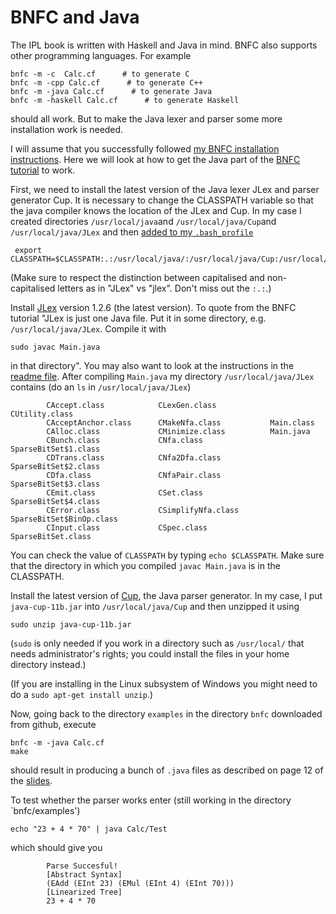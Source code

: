 # BNFC and Java

The IPL book is written with Haskell and Java in mind. BNFC also supports other programming languages. For example

    bnfc -m -c  Calc.cf      # to generate C
    bnfc -m -cpp Calc.cf      # to generate C++
    bnfc -m -java Calc.cf      # to generate Java
    bnfc -m -haskell Calc.cf      # to generate Haskell
    
should all work. But to make the Java lexer and parser some more installation work is needed.

I will assume that you successfully followed [my BNFC installation instructions](https://github.com/alexhkurz/compiler-construction/blob/master/BNFC-installation.md). Here we will look at how to get the 
Java part of the [BNFC tutorial](http://bnfc.digitalgrammars.com/tutorial/bnfc-tutorial.html) to work.

First, we need to install the latest version of the Java lexer JLex and parser generator Cup. It is necessary to change the CLASSPATH variable so that the java compiler knows the location of the JLex and Cup. In my case I created directories `/usr/local/java`and `/usr/local/java/Cup`and `/usr/local/java/JLex` and then [added to my `.bash_profile`](https://github.com/alexhkurz/compiler-construction/blob/master/PATH.md)

     export CLASSPATH=$CLASSPATH:.:/usr/local/java/:/usr/local/java/Cup:/usr/local/java/JLex
     
(Make sure to respect the distinction between capitalised and non-capitalised letters as in "JLex" vs "jlex". Don't miss out the `:.:`.)

Install [JLex](http://www.cs.princeton.edu/~appel/modern/java/JLex/) version 1.2.6 (the latest version). To quote from the BNFC tutorial "JLex is just one Java file. Put it in some directory, e.g. `/usr/local/java/JLex`. Compile it with 

    sudo javac Main.java 
    
in that directory". You may also want to look at the instructions in the [readme file](http://www.cs.princeton.edu/~appel/modern/java/JLex/current/README). After compiling `Main.java` my directory `/usr/local/java/JLex` contains (do an `ls` in `/usr/local/java/JLex`)

            CAccept.class            CLexGen.class            CUtility.class
            CAcceptAnchor.class      CMakeNfa.class           Main.class
            CAlloc.class             CMinimize.class          Main.java
            CBunch.class             CNfa.class               SparseBitSet$1.class
            CDTrans.class            CNfa2Dfa.class           SparseBitSet$2.class
            CDfa.class               CNfaPair.class           SparseBitSet$3.class
            CEmit.class              CSet.class               SparseBitSet$4.class
            CError.class             CSimplifyNfa.class       SparseBitSet$BinOp.class
            CInput.class             CSpec.class              SparseBitSet.class

You can check the value of `CLASSPATH` by typing `echo $CLASSPATH`. Make sure that the directory in which you compiled `javac Main.java` is in the CLASSPATH.

Install the latest version of [Cup](http://www2.cs.tum.edu/projects/cup/), the Java parser generator. In my case, I put `java-cup-11b.jar` into `/usr/local/java/Cup` and then unzipped it using 

    sudo unzip java-cup-11b.jar
    
(`sudo` is only needed if you work in a directory such as `/usr/local/` that needs administrator's rights; you could install the files in your home directory instead.)

(If you are installing in the Linux subsystem of Windows you might need to do a `sudo apt-get install unzip`.)

Now, going back to the directory `examples` in the directory `bnfc` downloaded from github, execute

    bnfc -m -java Calc.cf
    make
 
should result in producing a bunch of `.java` files as described on page 12 of the [slides](http://www.grammaticalframework.org/ipl-book/slides/2-slides-ipl-book.pdf).

To test whether the parser works enter (still working in the directory `bnfc/examples')

    echo "23 + 4 * 70" | java Calc/Test 
        
which should give you 

            Parse Succesful!
            [Abstract Syntax]
            (EAdd (EInt 23) (EMul (EInt 4) (EInt 70))) 
            [Linearized Tree]
            23 + 4 * 70





   
